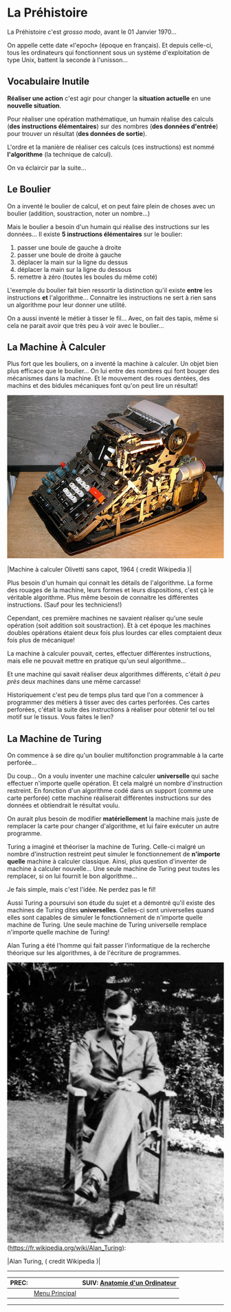 # La Préhistoire


La Préhistoire c'est *grosso modo*, avant le 01 Janvier 1970...

On appelle cette date «l'epoch» (époque en français). Et depuis celle-ci, tous les ordinateurs qui fonctionnent sous un système d'exploitation de type Unix, battent la seconde à l'unisson...

## Vocabulaire Inutile 

**Réaliser une action** c'est agir pour changer la **situation actuelle** en une **nouvelle situation**.

Pour réaliser une opération mathématique, un humain réalise des calculs (**des instructions élémentaires**) sur des nombres (**des données d'entrée**) pour trouver un résultat (**des données de sortie**).

L'ordre et la manière de réaliser ces calculs (ces instructions) est nommé **l'algorithme** (la technique de calcul).

On va éclaircir par la suite...

## Le Boulier 

On a inventé le boulier de calcul, et on peut faire plein de choses avec un boulier (addition, soustraction, noter un nombre...)

Mais le boulier a besoin d'un humain qui réalise des instructions sur les données... Il existe **5 instructions élémentaires** sur le boulier:

1. passer une boule de gauche à droite
1. passer une boule de droite à gauche
1. déplacer la main sur la ligne du dessus
1. déplacer la main sur la ligne du dessous
1. remettre à zéro (toutes les boules du même coté)

L'exemple du boulier fait bien ressortir la distinction qu'il existe **entre** les instructions **et** l'algorithme... Connaitre les instructions ne sert à rien sans un algorithme pour leur donner une utilité.

On a aussi inventé le métier à tisser le fil... Avec, on fait des tapis, même si cela ne parait avoir que très peu à voir avec le boulier...

## La Machine À Calculer 

Plus fort que les bouliers, on a inventé la machine à calculer. Un objet bien plus efficace que le boulier... On lui entre des nombres qui font bouger des mécanismes dans la machine. Et le mouvement des roues dentées, des machins et des bidules mécaniques font qu'on peut lire un résultat!

[![](img/Calculator.jpg)](https://fr.wikipedia.org/wiki/Calculatrice_m%C3%A9canique)

|Machine à calculer Olivetti sans capot, 1964 ( credit Wikipedia )|

Plus besoin d'un humain qui connait les détails de l'algorithme. La forme des rouages de la machine, leurs formes et leurs dispositions, c'est çà le véritable algorithme. Plus même besoin de connaitre les différentes instructions. (Sauf pour les techniciens!)

Cependant, ces première machines ne savaient réaliser qu'une seule opération (soit addition soit soustraction). Et à cet époque les machines doubles opérations étaient deux fois plus lourdes car elles comptaient deux fois plus de mécanique!

La machine à calculer pouvait, certes, effectuer différentes instructions, mais elle ne pouvait mettre en pratique qu'un seul algorithme...

Et une machine qui savait réaliser deux algorithmes différents, c'était *à peu près* deux machines dans une même carcasse!

Historiquement c'est peu de temps plus tard que l'on a commencer à programmer des métiers à tisser avec des cartes perforées. Ces cartes perforées, c'était la suite des instructions à réaliser pour obtenir tel ou tel motif sur le tissus. Vous faites le lien?

## La Machine de Turing 

On commence à se dire qu'un boulier multifonction programmable à la carte perforée...

Du coup... On a voulu inventer une machine calculer **universelle** qui sache effectuer n'importe quelle opération. Et cela malgré un nombre d'instruction restreint. En fonction d'un algorithme codé dans un support (comme une carte perforée) cette machine réaliserait  différentes instructions sur des données et obtiendrait le résultat voulu.

On aurait plus besoin de modifier **matériellement** la machine mais juste de remplacer la carte pour changer d'algorithme, et lui faire exécuter un autre programme.

Turing a imaginé et théoriser la machine de Turing. Celle-ci malgré un nombre d'instruction restreint peut simuler le fonctionnement de **n'importe quelle** machine à calculer classique. Ainsi, plus question d'inventer de machine à calculer nouvelle... Une seule machine de Turing peut toutes les remplacer, si on lui fournit le bon algorithme...

Je fais simple, mais c'est l'idée. Ne perdez pas le fil!

Aussi Turing a poursuivi son étude du sujet et a démontré qu'il existe des machines de Turing dites **universelles**. Celles-ci sont universelles quand elles sont capables de simuler le fonctionnement de n'importe quelle machine de Turing. Une seule machine de Turing universelle remplace n'importe quelle machine de Turing!

Alan Turing a été l'homme qui fait passer l'informatique de la recherche théorique sur les algorithmes, à de l'écriture de programmes.

![](img/turing.jpg)(https://fr.wikipedia.org/wiki/Alan_Turing):

|Alan Turing, ( credit Wikipedia )|

---

| PREC:  |  | SUIV: [Anatomie d'un Ordinateur](020_hardware.md) |
| -------------  | ----- |  ----------         |
|  | [Menu Principal](index.md) |  |

---

